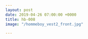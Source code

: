 ```yaml
---
layout: post
date: 2019-04-26 07:00:00 +0000
title: hb-008
image: "/hommeboy_vest2_front.jpg"

---
```

